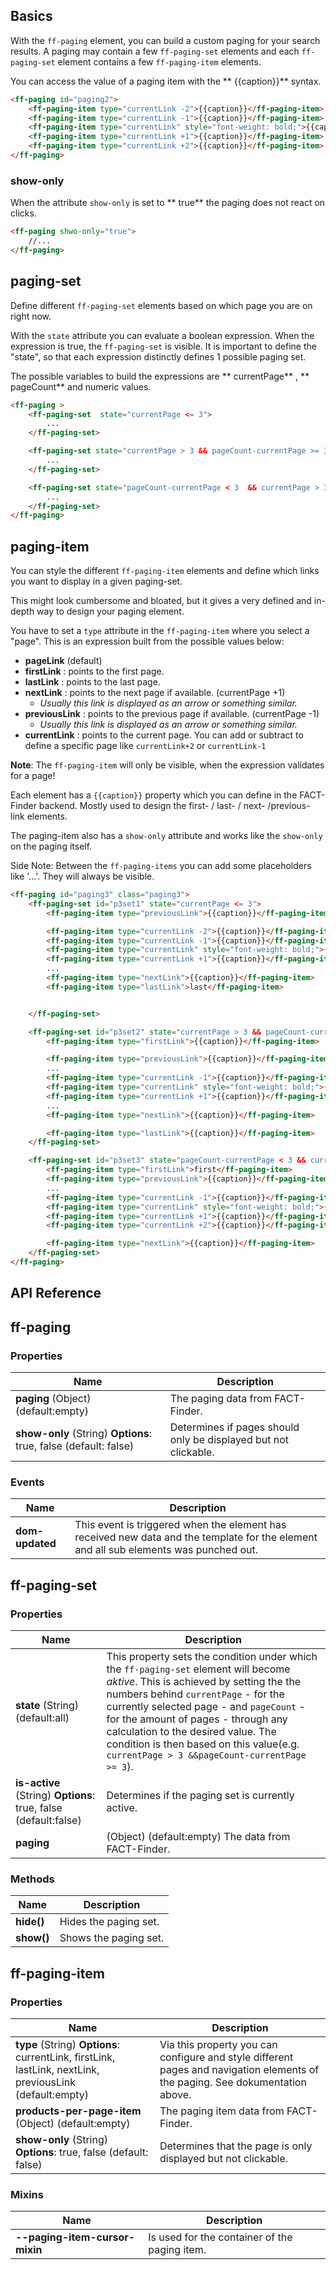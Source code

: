 ## Basics

With the `ff-paging` element, you can build a custom paging for your search results. A paging may
contain a few `ff-paging-set` elements and each `ff-paging-set` element contains a few
`ff-paging-item` elements.

You can access the value of a paging item with the ** {{caption}}**  syntax.
```html
<ff-paging id="paging2">
    <ff-paging-item type="currentLink -2">{{caption}}</ff-paging-item>
    <ff-paging-item type="currentLink -1">{{caption}}</ff-paging-item>
    <ff-paging-item type="currentLink" style="font-weight: bold;">{{caption}}</ff-paging-item>
    <ff-paging-item type="currentLink +1">{{caption}}</ff-paging-item>
    <ff-paging-item type="currentLink +2">{{caption}}</ff-paging-item>
</ff-paging>
```

### show-only

When the attribute `show-only` is set to ** true**  the paging does not react on clicks.
```html
<ff-paging shwo-only="true">
    //...
</ff-paging>
```

## paging-set

Define different `ff-paging-set` elements based on which page you are on right now.

With the `state` attribute you can evaluate a boolean expression. When the expression is true, the
`ff-paging-set` is visible. It is important to define the "state", so that each expression
distinctly defines 1 possible paging set.

The possible variables to build the expressions are ** currentPage** , ** pageCount**  and numeric
values.
```html
<ff-paging >
    <ff-paging-set  state="currentPage <= 3">
        ...
    </ff-paging-set>

    <ff-paging-set state="currentPage > 3 && pageCount-currentPage >= 3">
        ...
    </ff-paging-set>

    <ff-paging-set state="pageCount-currentPage < 3  && currentPage > 3">
        ...
    </ff-paging-set>
</ff-paging>
```

## paging-item

You can style the different `ff-paging-item` elements and define which links you want to
display in a given paging-set.

This might look cumbersome and bloated, but it gives a very defined and in-depth way to design your
paging  element.

You have to set a `type` attribute in the `ff-paging-item` where you select a "page". This is an expression built from the possible values below:

* **pageLink**  (default) 
* **firstLink** : points to the first page. 
* **lastLink** : points to the last page. 
* **nextLink** : points to the next page if available. (currentPage +1)
    * _Usually this link is displayed as an arrow or something similar._ 
* **previousLink** : points to the previous page if available. (currentPage -1)
    * _Usually this link is displayed as an arrow or something similar._ 
* **currentLink** : points to the current page. You can add or subtract to define a specific page like `currentLink+2` or `currentLink-1`

**Note**: The `ff-paging-item` will only be visible, when the expression validates for a page!

Each element has a `{{caption}}` property which you can define in the FACT-Finder backend.
Mostly used to design the first- / last- / next- /previous- link elements.

The paging-item also has a `show-only` attribute and works like the `show-only` on the
paging itself.

Side Note: Between the `ff-paging-items` you can add some placeholders like '...'. They
will always be visible.
```html
<ff-paging id="paging3" class="paging3">
    <ff-paging-set id="p3set1" state="currentPage <= 3">
        <ff-paging-item type="previousLink">{{caption}}</ff-paging-item>

        <ff-paging-item type="currentLink -2">{{caption}}</ff-paging-item>
        <ff-paging-item type="currentLink -1">{{caption}}</ff-paging-item>
        <ff-paging-item type="currentLink" style="font-weight: bold;">{{caption}}</ff-paging-item>
        <ff-paging-item type="currentLink +1">{{caption}}</ff-paging-item>
        ...
        <ff-paging-item type="nextLink">{{caption}}</ff-paging-item>
        <ff-paging-item type="lastLink">last</ff-paging-item>


    </ff-paging-set>

    <ff-paging-set id="p3set2" state="currentPage > 3 && pageCount-currentPage >= 3">
        <ff-paging-item type="firstLink">{{caption}}</ff-paging-item>

        <ff-paging-item type="previousLink">{{caption}}</ff-paging-item>
        ...
        <ff-paging-item type="currentLink -1">{{caption}}</ff-paging-item>
        <ff-paging-item type="currentLink" style="font-weight: bold;">{{caption}}</ff-paging-item>
        <ff-paging-item type="currentLink +1">{{caption}}</ff-paging-item>
        ...
        <ff-paging-item type="nextLink">{{caption}}</ff-paging-item>

        <ff-paging-item type="lastLink">{{caption}}</ff-paging-item>
    </ff-paging-set>

    <ff-paging-set id="p3set3" state="pageCount-currentPage < 3 && currentPage > 3">
        <ff-paging-item type="firstLink">first</ff-paging-item>
        <ff-paging-item type="previousLink">{{caption}}</ff-paging-item>
        ...
        <ff-paging-item type="currentLink -1">{{caption}}</ff-paging-item>
        <ff-paging-item type="currentLink" style="font-weight: bold;">{{caption}}</ff-paging-item>
        <ff-paging-item type="currentLink +1">{{caption}}</ff-paging-item>
        <ff-paging-item type="currentLink +2">{{caption}}</ff-paging-item>

        <ff-paging-item type="nextLink">{{caption}}</ff-paging-item>
    </ff-paging-set>
</ff-paging>
```

## API Reference
## ff-paging
### Properties
| Name | Description |
| ---- | ----------- |
|**paging** (Object) (default:empty)| The paging data from FACT-Finder.|
|**show-only** (String) **Options**: true, false (default: false)| Determines if pages should only be displayed but not clickable.|


### Events
| Name | Description |
| ---- | ----------- |
|**dom-updated**|  This event is triggered when the element has received new data and the template for the element and all sub elements was punched out.|

## ff-paging-set
### Properties
| Name | Description |
| ---- | ----------- |
|**state** (String) (default:all)| This property sets the condition under which the `ff-paging-set` element will become _aktive_. This is achieved by setting the the numbers behind `currentPage` - for the currently selected page - and `pageCount` - for the amount of pages - through any calculation to the desired value. The condition is then based on this value(e.g. `currentPage > 3 &&pageCount-currentPage >= 3`).|
|**is-active** (String) **Options**: true, false (default:false)| Determines if the paging set is currently active.|
|**paging** |(Object) (default:empty) The data from FACT-Finder.|

### Methods
| Name | Description |
| ---- | ----------- |
|**hide()**|Hides the paging set.|
|**show()**| Shows the paging set.|

## ff-paging-item
### Properties
| Name | Description |
| ---- | ----------- |
|**type** (String) **Options**: currentLink, firstLink, lastLink, nextLink, previousLink (default:empty) | Via this property you can configure and style different pages and navigation elements of the paging. See dokumentation above.|
|**products-per-page-item** (Object) (default:empty)|  The paging item data from FACT-Finder.|
|**show-only** (String) **Options**: true, false (default: false)| Determines that the page is only displayed but not clickable.|

### Mixins
| Name | Description |
| ---- | ----------- |
|**--paging-item-cursor-mixin**|Is used for the container of the paging item.|

